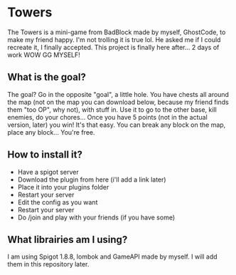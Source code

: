 # Towers
The Towers is a mini-game from BadBlock made by myself, GhostCode, to make my friend happy. I'm not trolling it is true lol.
He asked me if I could recreate it, I finally accepted.
This project is finally here after... 2 days of work WOW GG MYSELF!

## What is the goal?
The goal? Go in the opposite "goal", a little hole.
You have chests all around the map (not on the map you can download below, because my friend finds them "too OP", why not), with stuff in. Use it to go to the other base, kill enemies, do your chores...
Once you have 5 points (not in the actual version, later) you win!
It's that easy.
You can break any block on the map, place any block... You're free.

## How to install it?
- Have a spigot server
- Download the plugin from here (i'll add a link later)
- Place it into your plugins folder
- Restart your server
- Edit the config as you want
- Restart your server
- Do /join and play with your friends (if you have some)

## What librairies am I using?
I am using Spigot 1.8.8, lombok and GameAPI made by myself.
I will add them in this repository later.
